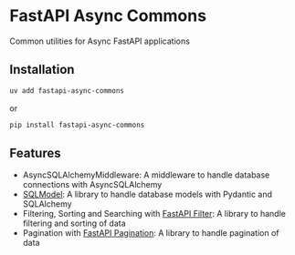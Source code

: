 # FastAPI Async Commons
Common utilities for Async FastAPI applications

## Installation
```bash
uv add fastapi-async-commons
```
or
```bash
pip install fastapi-async-commons
```

## Features
- AsyncSQLAlchemyMiddleware: A middleware to handle database connections with AsyncSQLAlchemy
- [SQLModel](https://sqlmodel.tiangolo.com/): A library to handle database models with Pydantic and SQLAlchemy
- Filtering, Sorting and Searching with [FastAPI Filter](https://fastapi-filter.netlify.app/): A library to handle filtering and sorting of data
- Pagination with [FastAPI Pagination](https://uriyyo-fastapi-pagination.netlify.app/): A library to handle pagination of data

